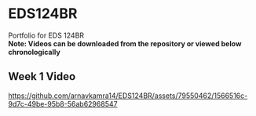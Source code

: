 # EDS124BR
Portfolio for EDS 124BR
<br>
**Note: Videos can be downloaded from the repository or viewed below chronologically**

## Week 1 Video
https://github.com/arnavkamra14/EDS124BR/assets/79550462/1566516c-9d7c-49be-95b8-56ab62968547


